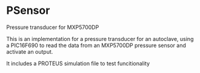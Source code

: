 # PSensor
Pressure transducer for MXP5700DP

This is an implementation for a pressure transducer for an autoclave, using a PIC16F690 to read the data from an MXP5700DP pressure sensor and activate an output.

It includes a PROTEUS simulation file to test funcitionality

